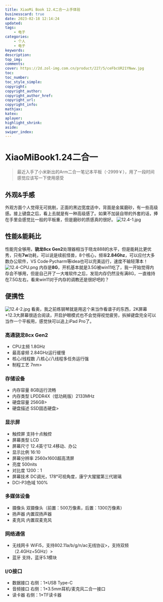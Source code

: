 ```yaml
---
title: XiaoMi Book 12.4二合一上手体验
businesscard: true
date: 2023-02-18 12:14:24
updated:
tags:
    - 电子
categories:
    - 个人
    - 电子
keywords:
description:
top_img:
comments:
cover: https://2d.zol-img.com.cn/product/227/5/ceFbcUR21YNww.jpg
toc:
toc_number:
toc_style_simple:
copyright:
copyright_author:
copyright_author_href:
copyright_url:
copyright_info:
mathjax:
katex:
aplayer:
highlight_shrink:
aside:
swiper_index:
---
```

# XiaoMiBook1.24二合一

> 最近入手了小米新出的Arm二合一笔记本平板（-2999￥），用了一段时间感觉应该写一下使用感受

## 外观&手感
外观方面个人觉得无可挑剔，正面的黑边宽度适中，背面是金属磨砂，有一些高级感。接上键盘之后，看上去就是有一种高级感了。如果不加装自带的外套的话，捧在手里会感觉比一般的平板重，但是磨砂的质感真的很好。
![12.4-1.jpg](https://minio-api.horonlee.com/obsidian/assets/博文/XiaoMi-Book-12-4/IMG-20250916162849050.png)

## 性能&能耗比
性能完全够用，**骁龙8cx Gen2**处理器相当于晓龙888的水平，但是能耗比更优秀，只有**7w**功耗，可以说是续航怪兽，8个核心，频率**2.84Ghz**，可以应付大多数办公软件，VS Code·Pycharm等idea也可以完美运行，速度不输轻薄本！
![12.4-CPU.png](https://minio-api.horonlee.com/obsidian/assets/博文/XiaoMi-Book-12-4/IMG-20250916162855414.png)
内存是**8G**，开机基本就是3.5G被win11吃了，我一开始觉得内存会不够用，但是自己开了一大堆软件之后，发现内存仍然没有满8G，一直维持在7.5G左右，看来win11对于内存的调教还是很好吧的？

## 便携性
![12.4-2.jpg](https://minio-api.horonlee.com/obsidian/assets/博文/XiaoMi-Book-12-4/IMG-20250916162901244.png)
看奥，我之前练钢琴就是用这个来当作看谱子的东西，2K屏幕+12.3大屏幕很适合阅读，开启护眼模式也不会觉得视觉疲劳，拆掉键盘完全可以当作一个平板用，感觉快可以追上iPad Pro了。

### 高通骁龙8cx Gen2
- CPU主频	    1.8GHz
- 最高睿频	2.84GHz运行缓慢
- 核心/线程数	八核心/八线程多任务运行强
- 制程工艺	7nm>
### 存储设备
- 内存容量	8GB运行流畅
- 内存类型	LPDDR4X（低功耗版）2133MHz
- 硬盘容量	256GB>
- 硬盘描述	SSD固态硬盘>
### 显示屏
- 触控屏	支持十点触控
- 屏幕类型	LCD
- 屏幕尺寸	12.4英寸12.4移动、办公
- 显示比例	16:10
- 屏幕分辨率	2560x1600超高清屏
- 亮度	500nits
- 对比度	1200：1
- 屏幕技术	DC调光，178°可视角度，康宁大猩猩第三代玻璃
- DCI-P3色域	100%
### 多媒体设备
- 摄像头	双摄像头（前置：500万像素，后置：1300万像素）
- 扬声器	内置双扬声器
- 麦克风	内置双麦克风
### 网络通信
- 无线网卡	WiFi5，支持802.11a/b/g/n/ac无线协议>，支持双频（2.4GHz+5GHz）>
- 蓝牙	    支持，蓝牙5.1模块
### I/O接口
- 数据接口	右侧：1×USB Type-C
- 音频接口	右侧：1×3.5mm耳机/麦克风二合一接口
- 读卡器	右侧：1×TF读卡器